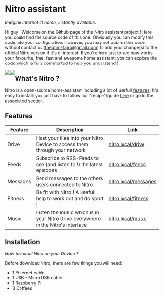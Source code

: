 # __Nitro__ assistant
*Imagine Internet at home, instantly available.*

Hi guy ! Welcome on the Github page of the Nitro assistant project ! Here you could find the source code of this one. Obviously you can modify this code into your configuration. However, you may not publish this code without contact us (theotimef.pro@gmail.com) to add your change(s) to the official Nitro version if it's of interest. If you're here just to see how works your favourite, free, fast and awesome home assistant: you can explore the code which is fully commented to help you understand !

<a href="https://creativecommons.org/licenses/by-nc-nd/4.0/">
  <img src="https://licensebuttons.net/l/by-nc-nd/4.0/88x31.png" style="float: left;">  
</a>

<a href="https://nitroapp.netlify.com/">
  <img src="https://img.shields.io/website?down_message=down&label=nitro.rf.gd&up_message=online&url=https%3A%2F%2Fnitroapp.netlify.com" style="float: left;">  
</a>

## What's Nitro ?
Nitro is a open-source home-assistant including a lot of usefull [features](#Features). It's easy to install: you just have to follow our "recipe"/guide [here](https://nitroapp.netlify.com/install) or go to the associated [section](#installation).

## Features
|Feature | Description | Link
|--------|-------------|-----
|Drive|Host your files into your Nitro Device to access them through your network|[nitro.local/drive](http://nitro.local/drive)
|Feeds|Subscribe to RSS-Feeds to see (and listen to !) the latest episodes|[nitro.local/feeds](http://nitro.local/feeds)
|Messages|Send messages to the others users connected to Nitro|[nitro.local/messages](http://nitro.local/messages)
|Fitness|Be fit with Nitro ! A usefull help to work out and do sport !|[nitro.local/fitness](http://nitro.local/fitness)
|Music|Listen the music which is in your Nitro Drive everywhere in the Nitro's interface|[nitro.local/music](http://nitro.local/music)

## Installation 
*How to install Nitro on your Device ?*

Before download Nitro, there are few things you will need:
- 1 Ethernet cable
- 1 USB - Micro USB cable
- 1 Raspberry Pi
- 3 Coffees
